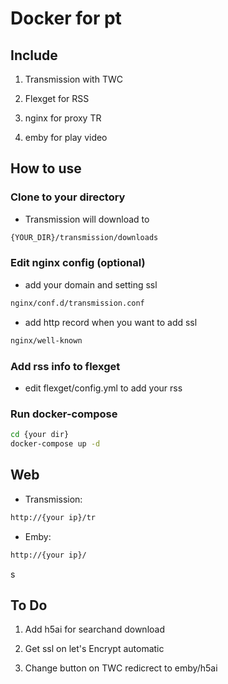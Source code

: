 # Docker for pt

## Include

1. Transmission with TWC

1. Flexget for RSS

1. nginx for proxy TR

1. emby for play video

## How to use

### Clone to your directory

- Transmission will download to 

```bash
{YOUR_DIR}/transmission/downloads
```

### Edit nginx config (optional)

- add your domain and setting ssl  

```bash
nginx/conf.d/transmission.conf
```

- add http record when you  want to add ssl

```bash
nginx/well-known
```

### Add rss info to flexget

- edit flexget/config.yml to add your rss

### Run docker-compose

```bash
cd {your dir}
docker-compose up -d
```

## Web

- Transmission:

```bash
http://{your ip}/tr
```

- Emby:

```bash
http://{your ip}/
```
s
## To Do

1. Add h5ai for searchand download

1. Get ssl on let's Encrypt automatic

1. Change button on TWC redicrect to emby/h5ai


